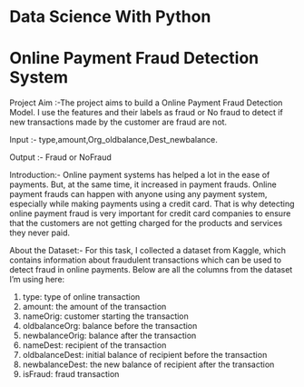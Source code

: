 # Data Science With Python
# Online Payment Fraud Detection System
Project Aim :-The project aims to build a Online Payment Fraud Detection Model. I use the
features and their labels as fraud or No fraud to detect if new transactions made by the 
customer are fraud are not.

Input :- type,amount,Org_oldbalance,Dest_newbalance.

Output :- Fraud or NoFraud

Introduction:-
 Online payment systems has helped a lot in the ease of payments. But, at the same 
time, it increased in payment frauds. Online payment frauds can happen with anyone using 
any payment system, especially while making payments using a credit card. That is why 
detecting online payment fraud is very important for credit card companies to ensure that the 
customers are not getting charged for the products and services they never paid.

About the Dataset:-
For this task, I collected a dataset from Kaggle, which contains information about 
fraudulent transactions which can be used to detect fraud in online payments. Below are all 
the columns from the dataset I’m using here:
1. type: type of online transaction
2. amount: the amount of the transaction
3. nameOrig: customer starting the transaction
4. oldbalanceOrg: balance before the transaction
5. newbalanceOrig: balance after the transaction
6. nameDest: recipient of the transaction
7. oldbalanceDest: initial balance of recipient before the transaction
8. newbalanceDest: the new balance of recipient after the transaction
9. isFraud: fraud transaction

